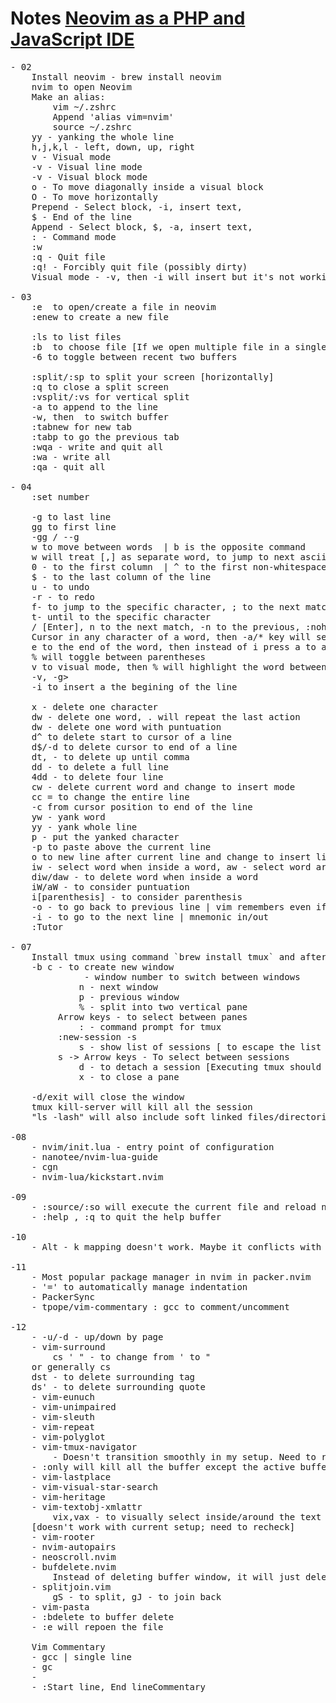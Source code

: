 # Notes [Neovim as a PHP and JavaScript IDE](https://laracasts.com/series/neovim-as-a-php-ide)

<pre>
- 02
    Install neovim - brew install neovim
    nvim to open Neovim
    Make an alias:
        vim ~/.zshrc
        Append 'alias vim=nvim'
        source ~/.zshrc
    yy - yanking the whole line
    h,j,k,l - left, down, up, right
    v - Visual mode
    <SHIFT>-v - Visual line mode
    <CTRL>-v - Visual block mode
    o - To move diagonally inside a visual block
    O - To move horizontally
    Prepend - Select block, <SHIFT>-i, insert text, <ESC>
    $ - End of the line
    Append - Select block, $, <SHIFT>-a, insert text, <ESC>
    : - Command mode
    :w <File name>
    :q - Quit file
    :q! - Forcibly quit file (possibly dirty)
    Visual mode - <CTRL>-v, then <SHIFT>-i will insert but it's not working for <SHIFT>-v combination

- 03
    :e <filename> to open/create a file in neovim
    :enew to create a new file

    :ls to list files
    :b <buffer number> to choose file [If we open multiple file in a single buffer]
    <CTRL>-6 to toggle between recent two buffers

    :split/:sp to split your screen [horizontally]
    :q to close a split screen
    :vsplit/:vs for vertical split
    <SHIFT>-a to append to the line
    <CTRL>-w, then <h,j,k,l> to switch buffer
    :tabnew for new tab
    :tabp to go the previous tab
    :wqa - write and quit all
    :wa - write all
    :qa - quit all

- 04
    :set number
    <by default [jk] move between lines instead of wrapped line>
    <SHIFT>-g to last line
    gg to first line
    <line number>-gg / <line-number>-<SHIFT>-g
    w to move between words <cursor will be at the begining of the next word> | b is the opposite command
    w will treat [,] as separate word, to jump to next ascii word use <SHIFT>-w | <SHIFT>-b is the opposite command
    0 - to the first column <it won't consider space> | ^ to the first non-whitespace character
    $ - to the last column of the line
    u - to undo
    <CTRL>-r - to redo
    f-<character> to jump to the specific character, ; to the next match, , to the previous match
    t-<character> until to the specific character
    /<specific word> [Enter], n to the next match, <SHIFT>-n to the previous, :nohlsearch/:noh for no highlight
    Cursor in any character of a word, then <SHIFT>-a/* key will search the word, n to the next, <SHIFT>-n to the previous
    e to the end of the word, then instead of i press a to append after the last character of the word
    % will toggle between parentheses
    v to visual mode, then % will highlight the word between parenthesis
    <gg, <SHIFT>-v, <SHIFT>-g>
    <SHIFT>-i to insert a the begining of the line

    x - delete one character
    dw - delete one word<without puntuation>, . will repeat the last action
    d<SHIFT>w - delete one word with puntuation
    d^ to delete start to cursor of a line
    d$/<SHIFT>-d to delete cursor to end of a line
    dt, - to delete up until comma
    dd - to delete a full line
    4dd - to delete four line
    cw - delete current word and change to insert mode
    cc = to change the entire line
    <SHIFT>-c from cursor position to end of the line
    yw - yank word
    yy - yank whole line
    p - put the yanked character
    <SHIFT>-p to paste above the current line
    o to new line after current line and change to insert line, <SHIFT>-o to the above
    iw - select word when inside a word, aw - select word around the word (consider space if present)
    diw/daw - to delete word when inside a word
    iW/aW - to consider puntuation
    i[parenthesis] - to consider parenthesis
    <CTRL>-o - to go back to previous line | vim remembers even if we close our current vim session
    <CTRL>-i - to go to the next line | mnemonic in/out
    :Tutor

- 07
    Install tmux using command `brew install tmux` and after installation, use tmux to start the program
    <CTRL>-b c - to create new window 
             <number> - window number to switch between windows 
             n - next window 
             p - previous window
             % - split into two vertical pane 
	     Arrow keys - to select between panes
             : - command prompt for tmux 
	     :new-session -s <session name>
             s - show list of sessions [<ESC> to escape the list windows]
	     s -> Arrow keys - To select between sessions
             d - to detach a session [Executing tmux should open the last session but it creates a new session; same with closing the terminal window]
             x - to close a pane 

    <CTRL>-d/exit will close the window 
    tmux kill-server will kill all the session 
    "ls -lash" will also include soft linked files/directories

-08
    - nvim/init.lua - entry point of configuration
    - nanotee/nvim-lua-guide 
    - cgn 
    - nvim-lua/kickstart.nvim 

-09
    - :source/:so will execute the current file and reload nvim
    - :help <keyword>, :q to quit the help buffer

-10
    - Alt - k mapping doesn't work. Maybe it conflicts with other mapping?

-11
    - Most popular package manager in nvim in packer.nvim 
    - '=' to automatically manage indentation
    - PackerSync 
    - tpope/vim-commentary : gcc to comment/uncomment

-12 
    - <CTRL>-u/<CTRL>-d - up/down by page
    - vim-surround
    	cs ' " - to change from ' to "
	or generally cs <current tag> <change tag>
	dst - to delete surrounding tag
	ds' - to delete surrounding quote
    - vim-eunuch
    - vim-unimpaired
    - vim-sleuth
    - vim-repeat
    - vim-polyglot
    - vim-tmux-navigator
    	- Doesn't transition smoothly in my setup. Need to recheck.
	- :only will kill all the buffer except the active buffer.
    - vim-lastplace
    - vim-visual-star-search
    - vim-heritage
    - vim-textobj-xmlattr
    	vix,vax - to visually select inside/around the text for xml attributes
	[doesn't work with current setup; need to recheck]
    - vim-rooter
    - nvim-autopairs
    - neoscroll.nvim
    - bufdelete.nvim
        Instead of deleting buffer window, it will just delete the last buffer and go back to the previous buffer
    - splitjoin.vim
    	gS - to split, gJ - to join back
    - vim-pasta
    - :bdelete to buffer delete 
    - :e will repoen the file

    Vim Commentary 
    - gcc | single line 
    - gc<Motion>
    - <Visual><Motion><gcc>
    - :Start line, End lineCommentary

</pre>
